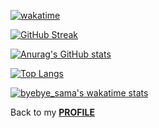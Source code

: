 [![wakatime](https://wakatime.com/badge/user/b85da757-a4de-4c36-8382-985d54b15155.svg)](https://wakatime.com/@b85da757-a4de-4c36-8382-985d54b15155)

[![GitHub Streak](http://github-readme-streak-stats.herokuapp.com?user=ByeBye-Sama&theme=radical&date_format=M%20j%5B%2C%20Y%5D)](https://git.io/streak-stats)

[![Anurag's GitHub stats](https://github-readme-stats.vercel.app/api?username=byebye-sama&count_private=true&show_icons=true&theme=radical)](https://github.com/ByeBye-Sama)

[![Top Langs](https://github-readme-stats.vercel.app/api/top-langs/?username=anuraghazra&layout=compact&langs_count=8&theme=radical)](https://github.com/ByeBye-Sama)

[![byebye_sama's wakatime stats](https://github-readme-stats.vercel.app/api/wakatime?username=byebye_sama)](https://wakatime.com/@byebye_sama)

Back to my <a href="https://github.com/ByeBye-Sama" target="_blank"><b>PROFILE</b></a>
